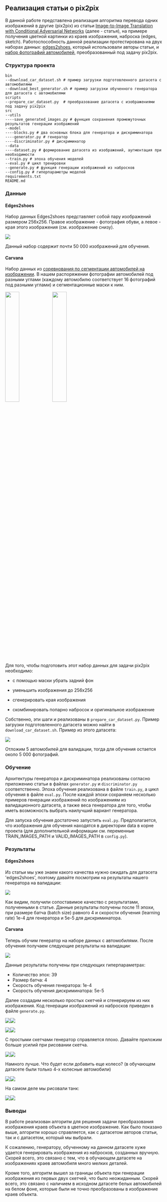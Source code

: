 ## Реализация статьи о pix2pix

В данной работе представлена реализация алгоритма перевода одних изображений в другие (pix2pix) из статьи [Image-to-Image Translation with Conditional Adversarial Networks](https://arxiv.org/abs/1611.07004) (далее - статья), на примере получения цветной картинки из краев изображения, наброска (edges, sketch). Работоспособность данной реализации протестирована на двух наборах данных: [edges2shoes](https://www.kaggle.com/vikramtiwari/pix2pix-dataset), который использовали авторы статьи, и [набор фотографий автомобилей](https://www.kaggle.com/c/carvana-image-masking-challenge), преобразованный под задачу pix2pix.

### Структура проекта

`bin`  
`--download_car_dataset.sh # пример загрузки подготовленного датасета с автомобилями`  
`--download_best_generator.sh # пример загрузки обученного генератора для датасета с автомобилями`  
`scripts`    
`--prepare_car_dataset.py  # преобразование датасета с изображениями под задачу pix2pix`  
`src`  
`--utils`  
`----save_generated_images.py # функция сохранения промежуточных результатов генерации изображений`  
`--model`  
`----blocks.py # два основных блока для генератора и дискриминатора`   
`----generator.py # генератор`  
`----discriminator.py # дискриминатор`  
`--data`  
`----dataset.py # формирование датасета из изображений, аугментация при необходимости`  
`--train.py # эпоха обучения моделей`  
`--eval.py # цикл тренировки`  
`--generate.py # функция генерации изображений из набросков`  
`--config.py # гиперпараметры моделей`  
`requirements.txt`  
`README.md`  

### Данные

#### Edges2shoes

Набор данных Edges2shoes представляет собой пару изображений размером 256х256. Правое изображение - фотография обуви, а левое - края этого изображения (см. изображение снизу).

<img src="article/edges2shoes.jpg" />

Данный набор содержит почти 50 000 изображений для обучения.

#### Carvana

Набор данных из [соревнования по сегментации автомобилей на изображении](https://www.kaggle.com/c/carvana-image-masking-challenge/data). В нашем распоряжении фотографии автомобилей под разными углами (каждому автомобилю соответствует 16 фотографий под разными углами) и сегментационные маски к ним.

<img src="article/carvana.jpg" width="30%" /><img src="article/carvana_mask.gif" width="30%" />

Для того, чтобы подготовить этот набор данных для задачи pix2pix необходимо:

- с помощью маски убрать задний фон

- уменьшить изображения до 256х256

- сгенерировать края изображения

- скомбинировать попарно набросок и оригинальное изображение

Собственно, эти шаги и реализованы в `prepare_car_dataset.py`. Пример загрузки подготовленного датасета можно найти в `download_car_dataset.sh`. Пример из этого датасета:

<img src="article/edges2cars.jpg" />

Отложим 5 автомобилей для валидации, тогда для обучения остается около 5 000 фотографий.

### Обучение

Архитектуры генератора и дискриминатора реализованы согласно приложению статьи в файлах `generator.py` и `discriminator.py` соответственно. Эпоха обучения реализована в файле `train.py`, а цикл обучения в файле `eval.py`.  После каждой эпохи сохраняем несколько примеров генерации изображений по изображениям из валидационного датасета, а также веса генератора для того, чтобы иметь возможность выбрать наилучший вариант генератора.

Для запуска обучения достаточно запустить `eval.py`. Предполагается, что изображения для обучения находятся в директории data в корне проекта (для дополнительной информации см. переменные TRAIN_IMAGES_PATH и VALID_IMAGES_PATH в `config.py`).

### Результаты

#### Edges2shoes

Из статьи мы уже знаем какого качества нужно ожидать для датасета 'edges2shoes', поэтому давайте посмотрим на результаты нашего генератора на валидации:

<img src="article/edges2shoes_val.png" />

Как видим, получили сопоставимое качество с результатами, полученными в статье. Данные результаты получены после 11 эпохи, при размере батча (batch size) равного 4 и скорости обучения (learning rate) 1e-4 для генератора и 5e-5 для дискриминатора.  

#### Carvana

Теперь обучим генератор на наборе данных с автомобилями. После обучения получаем следующие результаты на валидации:

<img src="article/edges2cars_val.png" />

Данные результаты получены при следующих гиперпараметрах:

- Количество эпох: 39
- Размер батча: 4
- Скорость обучения генератора: 1e-4
- Скорость обучения дискриминатора: 5e-5

Далее создадим несколько простых скетчей и сгенерируем из них изображения. Код генерации изображений из набросков приведен в файле `generate.py`.

<img src="article/doodle_001.png" /><img src="article/image_from_doodle_001.png" />

<img src="article/doodle_002.png" /><img src="article/image_from_doodle_002.png" />

С простыми скетчами генератор справляется плохо. Давайте приложим больше усилий при рисовании скетча.

<img src="article/doodle_003.png" /><img src="article/image_from_doodle_003.png" />

Намного лучше. Что будет если добавить еще колесо? (в обучающем датасете были только 4-х колесные автомобили)

<img src="article/doodle_004.png" /><img src="article/image_from_doodle_004.png" />

На самом деле мы рисовали танк:

<img src="article/doodle_005.png" /><img src="article/image_from_doodle_005.png" />

### Выводы

В работе реализован алгоритм для решения задачи преобразования изображения краев объекта в цветное изображение. Как было показано выше, алгоритм хорошо справляется, как с датасетом авторов статьи, так и с датасетом, который мы выбрали. 

К сожалению, генератору, обученному на данном датасете хуже удается генерировать изображения из набросков, созданных вручную. Скорей всего, это связано с тем, что в обучающем датасете на изображениях краев автомобиля много мелких деталей. 

Кроме того, алгоритм вышел за границы объекта при генерации изображения из первых двух скетчей, что было неожиданным. Скорей всего, это связано с наличием в исходном датасете белых автомобилей на белом фоне, которые были не точно преобразованы в изображение краев объекта.